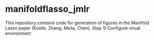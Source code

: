 # manifoldflasso_jmlr
This repository contains code for generation of figures in the Manifold Lasso paper (Koelle, Zhang, Meila, Chen).
Step 1)
Configure virual environment

